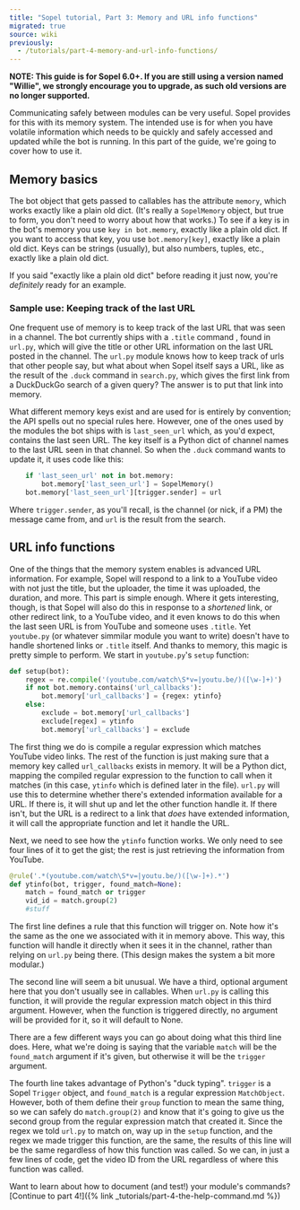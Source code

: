 ```yaml
---
title: "Sopel tutorial, Part 3: Memory and URL info functions"
migrated: true
source: wiki
previously:
  - /tutorials/part-4-memory-and-url-info-functions/
---
```


**NOTE: This guide is for Sopel 6.0+. If you are still using a version named
"Willie", we strongly encourage you to upgrade, as such old versions are no
longer supported.**

Communicating safely between modules can be very useful. Sopel provides for
this with its memory system. The intended use is for when you have volatile
information which needs to be quickly and safely accessed and updated while the
bot is running. In this part of the guide, we're going to cover how to use it.

## Memory basics

The bot object that gets passed to callables has the attribute `memory`, which
works exactly like a plain old dict. (It's really a `SopelMemory` object, but
true to form, you don't need to worry about how that works.) To see if a key
is in the bot's memory you use `key in bot.memory`, exactly like a plain old
dict. If you want to access that key, you use `bot.memory[key]`, exactly like
a plain old dict. Keys can be strings (usually), but also numbers, tuples,
etc., exactly like a plain old dict.

If you said "exactly like a plain old dict" before reading it just now, you're
*definitely* ready for an example.

### Sample use: Keeping track of the last URL

One frequent use of memory is to keep track of the last URL that was seen in a
channel. The bot currently ships with a `.title` command , found in `url.py`,
which will give the title or other URL information on the last URL posted in
the channel. The `url.py` module knows how to keep track of urls that other
people say, but what about when Sopel itself says a URL, like as the result of
the `.duck` command in `search.py`, which gives the first link from a
DuckDuckGo search of a given query? The answer is to put that link into memory.

What different memory keys exist and are used for is entirely by convention;
the API spells out no special rules here. However, one of the ones used by the
modules the bot ships with is `last_seen_url` which, as you'd expect, contains
the last seen URL. The key itself is a Python dict of channel names to the
last URL seen in that channel. So when the `.duck` command wants to update it,
it uses code like this:

```py
    if 'last_seen_url' not in bot.memory:
        bot.memory['last_seen_url'] = SopelMemory()
    bot.memory['last_seen_url'][trigger.sender] = url
```

Where `trigger.sender`, as you'll recall, is the channel (or nick, if a PM)
the message came from, and `url` is the result from the search.

## URL info functions

One of the things that the memory system enables is advanced URL information.
For example, Sopel will respond to a link to a YouTube video with not just
the title, but the uploader, the time it was uploaded, the duration, and more.
This part is simple enough. Where it gets interesting, though, is that Sopel
will also do this in response to a *shortened* link, or other redirect link, to
a YouTube video, and it even knows to do this when the last seen URL is from
YouTube and someone uses `.title`. Yet `youtube.py` (or whatever simmilar
module you want to write) doesn't have to handle shortened links or `.title`
itself. And thanks to memory, this magic is pretty simple to perform. We start
in `youtube.py`'s `setup` function:

```py
def setup(bot):
    regex = re.compile('(youtube.com/watch\S*v=|youtu.be/)([\w-]+)')
    if not bot.memory.contains('url_callbacks'):
        bot.memory['url_callbacks'] = {regex: ytinfo}
    else:
        exclude = bot.memory['url_callbacks']
        exclude[regex] = ytinfo
        bot.memory['url_callbacks'] = exclude
```

The first thing we do is compile a regular expression which matches YouTube
video links. The rest of the function is just making sure that a memory key
called `url_callbacks` exists in memory. It will be a Python dict, mapping the
compiled regular expression to the function to call when it matches (in this
case, `ytinfo` which is defined later in the file). `url.py` will use this to
determine whether there's extended information available for a URL. If there
is, it will shut up and let the other function handle it. If there isn't, but
the URL is a redirect to a link that *does* have extended information, it will
call the appropriate function and let it handle the URL.

Next, we need to see how the `ytinfo` function works. We only need to see four
lines of it to get the gist; the rest is just retrieving the information from
YouTube.

```py
@rule('.*(youtube.com/watch\S*v=|youtu.be/)([\w-]+).*')
def ytinfo(bot, trigger, found_match=None):
    match = found_match or trigger
    vid_id = match.group(2)
    #stuff
```
The first line defines a rule that this function will trigger on. Note how it's
the same as the one we associated with it in memory above. This way, this
function will handle it directly when it sees it in the channel, rather than
relying on `url.py` being there. (This design makes the system a bit more
modular.)

The second line will seem a bit unusual. We have a third, optional argument
here that you don't usually see in callables. When `url.py` is calling this
function, it will provide the regular expression match object in this third
argument. However, when the function is triggered directly, no argument will be
provided for it, so it will default to None.

There are a few different ways you can go about doing what this third line
does. Here, what we're doing is saying that the variable `match` will be the
`found_match` argument if it's given, but otherwise it will be the `trigger`
argument.

The fourth line takes advantage of Python's "duck typing". `trigger` is a
Sopel `Trigger` object, and `found_match` is a regular expression
`MatchObject`. However, both of them define their `group` function to mean the
same thing, so we can safely do `match.group(2)` and know that it's going to
give us the second group from the regular expression match that created it.
Since the regex we told `url.py` to match on, way up in the `setup` function,
and the regex we made trigger this function, are the same, the results of this
line will be the same regardless of how this function was called. So we can, in
just a few lines of code, get the video ID from the URL regardless of where
this function was called.

Want to learn about how to document (and test!) your module's commands?
[Continue to part 4!]({% link _tutorials/part-4-the-help-command.md %})
